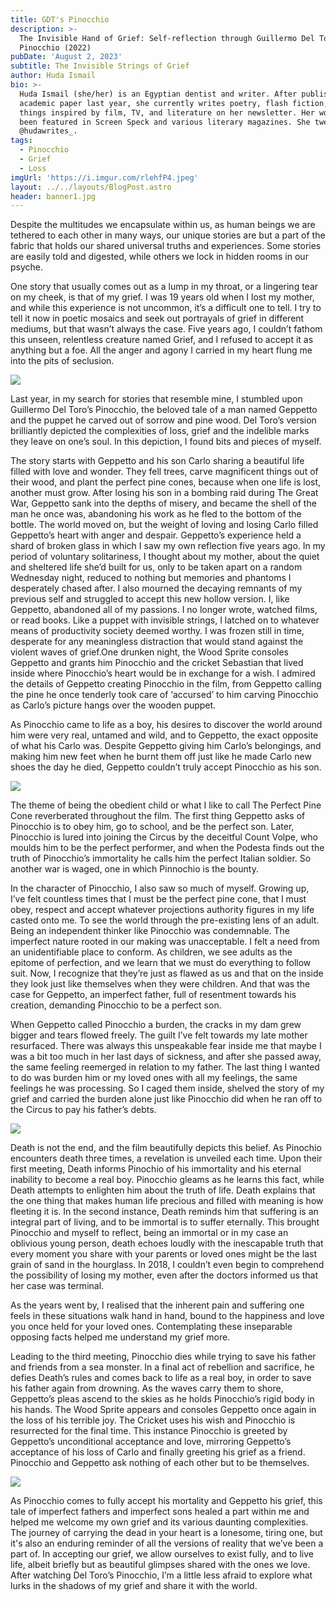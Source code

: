 ```yaml
---
title: GDT's Pinocchio
description: >-
  The Invisible Hand of Grief: Self-reflection through Guillermo Del Toro's
  Pinocchio (2022)
pubDate: 'August 2, 2023'
subtitle: The Invisible Strings of Grief
author: Huda Ismail
bio: >-
  Huda Ismail (she/her) is an Egyptian dentist and writer. After publishing an
  academic paper last year, she currently writes poetry, flash fiction, and all
  things inspired by film, TV, and literature on her newsletter. Her work has
  been featured in Screen Speck and various literary magazines. She tweets from
  @hudawrites_.
tags:
  - Pinocchio
  - Grief
  - Loss
imgUrl: 'https://i.imgur.com/rlehfP4.jpeg'
layout: ../../layouts/BlogPost.astro
header: banner1.jpg
---
```



Despite the multitudes we encapsulate within us, as human beings we are tethered to each other in many ways, our unique stories are but a part of the fabric that holds our shared universal truths and experiences. Some stories are easily told and digested, while others we lock in hidden rooms in our psyche.

One story that usually comes out as a lump in my throat, or a lingering tear on my cheek, is that of my grief. I was 19 years old when I lost my mother, and while this experience is not uncommon, it’s a difficult one to tell. I try to tell it now in poetic mosaics and seek out portrayals of grief in different mediums, but that wasn’t always the case. Five years ago, I couldn’t fathom this unseen, relentless creature named Grief, and I refused to accept it as anything but a foe. All the anger and agony I carried in my heart flung me into the pits of seclusion.

![](/GDT.jpeg)

Last year, in my search for stories that resemble mine, I stumbled upon Guillermo Del Toro’s Pinocchio, the beloved tale of a man named Geppetto and the puppet he carved out of sorrow and pine wood. Del Toro’s version brilliantly depicted the complexities of loss, grief and the indelible marks they leave on one’s soul. In this depiction, I found bits and pieces of myself.

The story starts with Geppetto and his son Carlo sharing a beautiful life filled with love and wonder. They fell trees, carve magnificent things out of their wood, and plant the perfect pine cones, because when one life is lost, another must grow. After losing his son in a bombing raid during The Great War, Geppetto sank into the depths of misery, and became the shell of the man he once was, abandoning his work as he fled to the bottom of the bottle. The world moved on, but the weight of loving and losing Carlo filled Geppetto’s heart with anger and despair. Geppetto’s experience held a shard of broken glass in which I saw my own reflection five years ago. In my period of voluntary solitariness, I thought about my mother, about the quiet and sheltered life she’d built for us, only to be taken apart on a random Wednesday night, reduced to nothing but memories and phantoms I desperately chased after. I also mourned the decaying remnants of my previous self and struggled to accept this new hollow version. I, like Geppetto, abandoned all of my passions. I no longer wrote, watched films, or read books. Like a puppet with invisible strings, I latched on to whatever means of productivity society deemed worthy. I was frozen still in time, desperate for any meaningless distraction that would stand against the violent waves of grief.One drunken night, the Wood Sprite consoles Geppetto and grants him Pinocchio and the cricket Sebastian that lived inside where Pinocchio’s heart would be in exchange for a wish. I admired the details of Geppetto creating Pinocchio in the film, from Geppetto calling the pine he once tenderly took care of ‘accursed’ to him carving Pinocchio as Carlo’s picture hangs over the wooden puppet.

As Pinocchio came to life as a boy, his desires to discover the world around him were very real, untamed and wild, and to Geppetto, the exact opposite of what his Carlo was. Despite Geppetto giving him Carlo’s belongings, and making him new feet when he burnt them off just like he made Carlo new shoes the day he died, Geppetto couldn’t truly accept Pinocchio as his son.

![](</image4 (2).jpeg>)

The theme of being the obedient child or what I like to call The Perfect Pine Cone reverberated throughout the film. The first thing Geppetto asks of Pinocchio is to obey him, go to school, and be the perfect son. Later, Pinocchio is lured into joining the Circus by the deceitful Count Volpe, who moulds him to be the perfect performer, and when the Podesta finds out the truth of Pinocchio’s immortality he calls him the perfect Italian soldier. So another war is waged, one in which Pinnochio is the bounty.

In the character of Pinocchio, I also saw so much of myself. Growing up, I’ve felt countless times that I must be the perfect pine cone, that I must obey, respect and accept whatever projections authority figures in my life casted onto me. To see the world through the pre-existing lens of an adult. Being an independent thinker like Pinocchio was condemnable. The imperfect nature rooted in our making was unacceptable. I felt a need from an unidentifiable place to conform. As children, we see adults as the epitome of perfection, and we learn that we must do everything to follow suit. Now, I recognize that they’re just as flawed as us and that on the inside they look just like themselves when they were children. And that was the case for Geppetto, an imperfect father, full of resentment towards his creation, demanding Pinocchio to be a perfect son.

When Geppetto called Pinocchio a burden, the cracks in my dam grew bigger and tears flowed freely. The guilt I’ve felt towards my late mother resurfaced. There was always this unspeakable fear inside me that maybe I was a bit too much in her last days of sickness, and after she passed away, the same feeling reemerged in relation to my father. The last thing I wanted to do was burden him or my loved ones with all my feelings, the same feelings he was processing. So I caged them inside, shelved the story of my grief and carried the burden alone just like Pinocchio did when he ran off to the Circus to pay his father’s debts.

![](</image5 (1).jpeg>)

Death is not the end, and the film beautifully depicts this belief. As Pinochio encounters death three times, a revelation is unveiled each time. Upon their first meeting, Death informs Pinochio of his immortality and his eternal inability to become a real boy. Pinocchio gleams as he learns this fact, while Death attempts to enlighten him about the truth of life. Death explains that the one thing that makes human life precious and filled with meaning is how fleeting it is. In the second instance, Death reminds him that suffering is an integral part of living, and to be immortal is to suffer eternally. This brought Pinocchio and myself to reflect, being an immortal or in my case an oblivious young person, death echoes loudly with the inescapable truth that every moment you share with your parents or loved ones might be the last grain of sand in the hourglass. In 2018, I couldn’t even begin to comprehend the possibility of losing my mother, even after the doctors informed us that her case was terminal.

As the years went by, I realised that the inherent pain and suffering one feels in these situations walk hand in hand, bound to the happiness and love you once held for your loved ones. Contemplating these inseparable opposing facts helped me understand my grief more.

Leading to the third meeting, Pinocchio dies while trying to save his father and friends from a sea monster. In a final act of rebellion and sacrifice, he defies Death’s rules and comes back to life as a real boy, in order to save his father again from drowning. As the waves carry them to shore, Geppetto’s pleas ascend to the skies as he holds Pinocchio’s rigid body in his hands. The Wood Sprite appears and consoles Geppetto once again in the loss of his terrible joy. The Cricket uses his wish and Pinocchio is resurrected for the final time. This instance Pinocchio is greeted by Geppetto’s unconditional acceptance and love, mirroring Geppetto’s acceptance of his loss of Carlo and finally greeting his grief as a friend. Pinocchio and Geppetto ask nothing of each other but to be themselves.

![](</image6 (1).jpeg>)

As Pinocchio comes to fully accept his mortality and Geppetto his grief, this tale of imperfect fathers and imperfect sons healed a part within me and helped me welcome my own grief and its various daunting complexities. The journey of carrying the dead in your heart is a lonesome, tiring one, but it's also an enduring reminder of all the versions of reality that we’ve been a part of. In accepting our grief, we allow ourselves to exist fully, and to live life, albeit briefly but as beautiful glimpses shared with the ones we love. After watching Del Toro’s Pinocchio, I’m a little less afraid to explore what lurks in the shadows of my grief and share it with the world.
